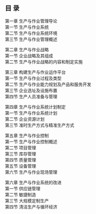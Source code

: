 ## 目   录
第一章	生产与作业管理导论  
   第一节	生产与作业系统  
   第二节	生产与作业系统环境  
   第三节	生产与作业管理概述
   
第二章	生产与作业战略  
   第一节	企业战略及其组成  
   第二节	生产与作业战略的内容和制定实施 
   
第三章	构建生产与作业运作平台  
   第一节	生产与作业过程及类型  
   第二节	生产与作业能力规划及产品和服务开发  
   第三节	企业选址及设施布置  
   第四节	生产人员准备与管理
   
第四章	生产与作业系统计划制定  
   第一节	生产与作业系统计划  
   第二节	企业资源计划  
   第三节	准时生产方式与精准生产方式
   
第五章	生产与作业控制  
   第一节	生产与作业控制概述  
   第二节	项目管理  
   第三节	库存管理  
   第四节	质量管理  
   第五节	设备管理  
   第六节	生产与作业现场管理
   
第六章	生产与作业系统的改进  
   第一节	供应链管理  
   第二节	敏捷制造  
   第三节	大规模定制生产  
   第四节	清洁生产与循环经济
